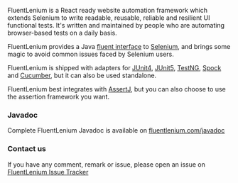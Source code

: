 FluentLenium is a React ready website automation framework which extends Selenium to write readable, reusable, reliable and resilient UI functional tests. It's written and maintained by people who are automating browser-based tests on a daily basis.

FluentLenium provides a Java [fluent interface](http://en.wikipedia.org/wiki/Fluent_interface) to
[Selenium](http://www.seleniumhq.org/), and brings some magic to avoid common issues faced by Selenium users.

FluentLenium is shipped with adapters for [JUnit4](https://junit.org/junit4/), [JUnit5](https://junit.org/junit5/), [TestNG](http://testng.org/doc/index.html), [Spock](http://spockframework.org/) and [Cucumber](https://cucumber.io), but it can also be used standalone.

FluentLenium best integrates with [AssertJ](http://joel-costigliola.github.io/assertj/), but you can also choose to use
the assertion framework you want.

### Javadoc
Complete FluentLenium Javadoc is available on [fluentlenium.com/javadoc](https://fluentlenium.com/javadoc)

### Contact us
If you have any comment, remark or issue, please open an issue on
[FluentLenium Issue Tracker](https://github.com/FluentLenium/FluentLenium/issues)

